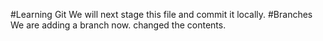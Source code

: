 #Learning Git
We will next stage this file and commit it locally.
#Branches
We are adding a branch now.
changed the contents.